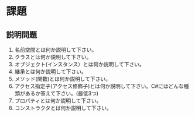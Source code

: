 # 課題

## 説明問題

1. 名前空間とは何か説明して下さい。
2. クラスとは何か説明して下さい。
3. オブジェクト(インスタンス）とは何か説明して下さい。
4. 継承とは何か説明して下さい。
5. メソッド(関数)とは何か説明して下さい。
6. アクセス指定子(アクセス修飾子)とは何か説明して下さい。C#にはどんな種類があるか答えて下さい。(最低3つ)
7. プロパティとは何か説明して下さい。
8. コンストラクタとは何か説明して下さい。

